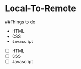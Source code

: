 # Local-To-Remote
##Things to do
* HTML
* CSS
* Javascript



- [ ] HTML
- [ ] CSS
- [ ] Javascript
